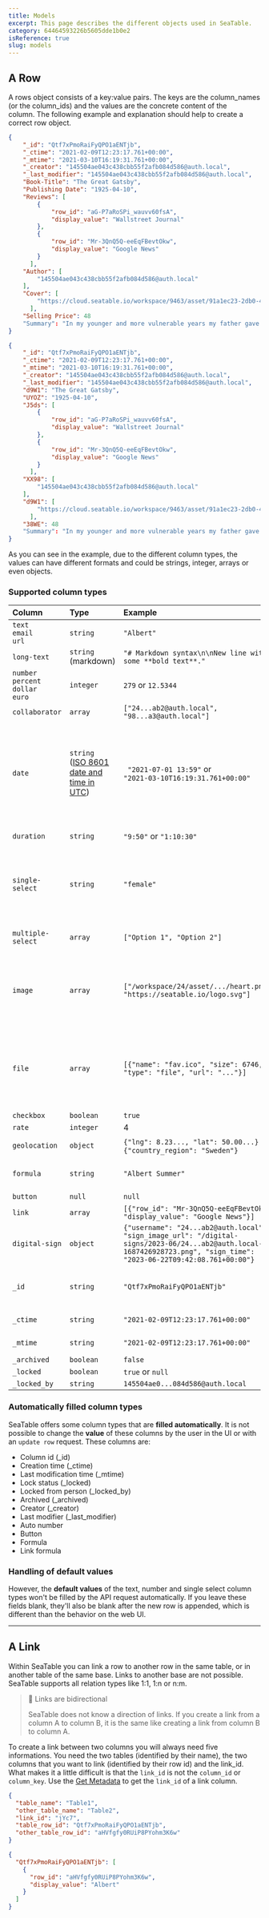 ```yaml
---
title: Models
excerpt: This page describes the different objects used in SeaTable.
category: 64464593226b5605dde1b0e2
isReference: true
slug: models
---
```


<style>
.markdown-body {
	--markdown-title-marginTop: 2em;
}
</style>

## A Row

A rows object consists of a key:value pairs. The keys are the column_names (or the column_ids) and the values are the concrete content of the column. The following example and explanation should help to create a correct row object.

```json Example row object (with column names)
{
    "_id": "Qtf7xPmoRaiFyQPO1aENTjb",
    "_ctime": "2021-02-09T12:23:17.761+00:00",
    "_mtime": "2021-03-10T16:19:31.761+00:00",
    "_creator": "145504ae043c438cbb55f2afb084d586@auth.local",
    "_last_modifier": "145504ae043c438cbb55f2afb084d586@auth.local",
    "Book-Title": "The Great Gatsby",
    "Publishing Date": "1925-04-10",
    "Reviews": [
        {
            "row_id": "aG-P7aRoSPi_wauvv60fsA",
            "display_value": "Wallstreet Journal"
        },
        {
            "row_id": "Mr-3QnQ5Q-eeEqFBevtOkw",
            "display_value": "Google News"
        }
      ],
    "Author": [
        "145504ae043c438cbb55f2afb084d586@auth.local"
    ],
    "Cover": [
        "https://cloud.seatable.io/workspace/9463/asset/91a1ec23-2db0-4812-bbf5-5772352a4d63/images/2023-03/book-cover.png"
      ],
    "Selling Price": 48
    "Summary": "In my younger and more vulnerable years my father gave me some advice that I’ve been turning over in my mind ever since.\n\n‘Whenever you feel like criticizing any one,’ he told me, ‘just remember that all the people in this world haven’t had the advantages that you’ve had.’\n\n", 
}
```
```json Example row object (with column ids)
{
    "_id": "Qtf7xPmoRaiFyQPO1aENTjb",
    "_ctime": "2021-02-09T12:23:17.761+00:00",
    "_mtime": "2021-03-10T16:19:31.761+00:00",
    "_creator": "145504ae043c438cbb55f2afb084d586@auth.local",
    "_last_modifier": "145504ae043c438cbb55f2afb084d586@auth.local",
    "d9W1": "The Great Gatsby",
    "UYOZ": "1925-04-10",
    "J5ds": [
        {
            "row_id": "aG-P7aRoSPi_wauvv60fsA",
            "display_value": "Wallstreet Journal"
        },
        {
            "row_id": "Mr-3QnQ5Q-eeEqFBevtOkw",
            "display_value": "Google News"
        }
      ],
    "XX98": [
        "145504ae043c438cbb55f2afb084d586@auth.local"
    ],
    "d9W1": [
        "https://cloud.seatable.io/workspace/9463/asset/91a1ec23-2db0-4812-bbf5-5772352a4d63/images/2023-03/book-cover.png"
      ],
    "38WE": 48
    "Summary": "In my younger and more vulnerable years my father gave me some advice that I’ve been turning over in my mind ever since.\n\n‘Whenever you feel like criticizing any one,’ he told me, ‘just remember that all the people in this world haven’t had the advantages that you’ve had.’\n\n", 
}
```

As you can see in the example, due to the different column types, the values can have different formats and could be strings, integer, arrays or even objects. 

### Supported column types

| Column | Type | Example | Notice |
| :- | :- | :- | :- |
| `text`<br/>`email`<br/>`url` | `string` | `"Albert"` | | 
| `long-text` | `string`<br/>(markdown) | `"# Markdown syntax\n\nNew line with some **bold text**."` |
| `number`<br/>`percent`<br/>`dollar`<br/>`euro` | `integer` | `279` or `12.5344` | |
| `collaborator` | `array` | `["24...ab2@auth.local", "98...a3@auth.local"]` | | 
| `date` | `string`<br/>([ISO 8601 date and time in UTC](https://en.wikipedia.org/wiki/ISO_8601)) | ` "2021-07-01 13:59"` or <br/>`"2021-03-10T16:19:31.761+00:00"` | - seatable accepts a wide variety of date formats.<br/> - Always saved in iso format.<br/>- If "Accurate to minutes" is set, hh:mm will be ignored. | 
| `duration` | `string` | `"9:50"` or `"1:10:30"` | Depending on column setting. | 
| `single-select` | `string` | `"female"` | The exact string of the option is required. If the option doesn't exist, `option deleted` will be shown in the UI. |
| `multiple-select` | `array` | `["Option 1", "Option 2"]` | Non-existing options will be ignored. |
| `image` | `array` | `["/workspace/24/asset/.../heart.png", "https://seatable.io/logo.svg"]`| Images can be stored in two ways:<br/>- [uploading an image](https://api.seatable.io/reference/upload-file-image)<br/>- providing public URLs |
| `file` | `array` | `[{"name": "fav.ico", "size": 6746, "type": "file", "url": "..."}]` | You need to upload the file first, get its parent_path and file_relative_path first and then return to this call. | 
| `checkbox` | `boolean` | `true` | | 
| `rate` | `integer` | 4 |
| `geolocation` | `object` | `{"lng": 8.23..., "lat": 50.00...}` or<br/>`{"country_region": "Sweden"}` | Depending on column setting. |
| `formula` | `string` | `"Albert Summer"` | Contains only the result of the formula. |
| `button` | `null` | `null` | Always `null` | 
| `link` | `array` | `[{"row_id": "Mr-3QnQ5Q-eeEqFBevtOkw", "display_value": "Google News"}]` | |
| `digital-sign` | `object` | `{"username": "24...ab2@auth.local", "sign_image_url": "/digital-signs/2023-06/24...ab2@auth.local-1687426928723.png", "sign_time": "2023-06-22T09:42:08.761+00:00"}` | |  
| `_id` | `string` | `"Qtf7xPmoRaiFyQPO1aENTjb"` | Unique value inside a base and can not be changed. |
| `_ctime` | `string` | `"2021-02-09T12:23:17.761+00:00"` | Can not be changed. |
| `_mtime` | `string` | `"2021-02-09T12:23:17.761+00:00"` | Updates automatically. |
| `_archived` | `boolean` | `false` | |
| `_locked` | `boolean` | `true` or `null` | |
| `_locked_by` | `string` | `145504ae0...084d586@auth.local` | |

### Automatically filled column types

SeaTable offers some column types that are **filled automatically**. It is not possible to change the **value** of these columns by the user in the UI or with an `update row` request. These columns are:

- Column id (_id)
- Creation time (_ctime)
- Last modification time (_mtime)
- Lock status (_locked)
- Locked from person (_locked_by)
- Archived (_archived)
- Creator (_creator)
- Last modifier (_last_modifier)
- Auto number
- Button
- Formula
- Link formula

### Handling of default values

However, the **default values** of the text, number and single select column types won't be filled by the API request automatically. If you leave these fields blank, they'll also be blank after the new row is appended, which is different than the behavior on the web UI.

***

## A Link

Within SeaTable you can link a row to another row in the same table, or in another table of the same base. Links to another base are not possible. SeaTable supports all relation types like 1:1, 1:n or n:m.

> 📘 Links are bidirectional
>
> SeaTable does not know a direction of links. If you create a link from a column A to column B, it is the same like creating a link from column B to column A.

To create a link between two columns you will always need five informations. You need the two tables (identified by their name), the two columns that you want to link (identified by their row id) and the link_id. What makes it a little difficult is that the `link_id` is not the `column_id` or `column_key`. Use the [Get Metadata](/reference/get-metadata) to get the `link_id` of a link column.

```json Example object to create a link
{
  "table_name": "Table1",
  "other_table_name": "Table2",
  "link_id": "jYc7",
  "table_row_id": "Qtf7xPmoRaiFyQPO1aENTjb",
  "other_table_row_id": "aHVfgfy0RUiP8PYohm3K6w"
}
```
```json Example link object (after creation)
{
  "Qtf7xPmoRaiFyQPO1aENTjb": [
    {
      "row_id": "aHVfgfy0RUiP8PYohm3K6w",
      "display_value": "Albert"
    }
  ]
}
```




